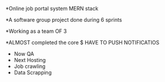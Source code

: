 *Online job portal system MERN stack

*A software group project done during 6 sprints

*Working as a team OF 3

*ALMOST completed the core
$ HAVE TO PUSH NOTIFICATIOS

* Now QA
* Next Hosting
* Job crawling
* Data Scrapping
